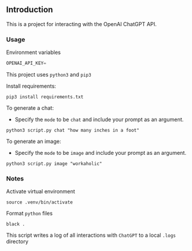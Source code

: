 ## Introduction

This is a project for interacting with the OpenAI ChatGPT API.

### Usage

Environment variables

```python
OPENAI_API_KEY=
```

This project uses `python3` and `pip3`

Install requirements:

`pip3 install requirements.txt`

To generate a chat:

- Specify the `mode` to be `chat` and include your prompt as an argument.

`python3 script.py chat "how many inches in a foot"`

To generate an image:

- Specify the `mode` to be `image` and include your prompt as an argument.

`python3 script.py image "workaholic"`

### Notes

Activate virtual environment

`source .venv/bin/activate `

Format `python` files

`black .`

This script writes a log of all interactions with `ChatGPT` to a local `.logs` directory
